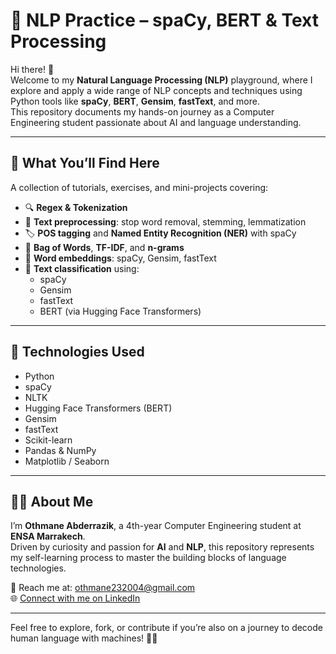 # 🧠 NLP Practice – spaCy, BERT & Text Processing

Hi there! 👋  
Welcome to my **Natural Language Processing (NLP)** playground, where I explore and apply a wide range of NLP concepts and techniques using Python tools like **spaCy**, **BERT**, **Gensim**, **fastText**, and more.  
This repository documents my hands-on journey as a Computer Engineering student passionate about AI and language understanding.

---

## 🚀 What You’ll Find Here

A collection of tutorials, exercises, and mini-projects covering:

- 🔍 **Regex & Tokenization**
- 🧹 **Text preprocessing**: stop word removal, stemming, lemmatization
- 🏷️ **POS tagging** and **Named Entity Recognition (NER)** with spaCy
- 🧠 **Bag of Words**, **TF-IDF**, and **n-grams**
- 🧬 **Word embeddings**: spaCy, Gensim, fastText
- 🤖 **Text classification** using:
  - spaCy  
  - Gensim  
  - fastText  
  - BERT (via Hugging Face Transformers)

---

## 🧰 Technologies Used

- Python  
- spaCy  
- NLTK  
- Hugging Face Transformers (BERT)  
- Gensim  
- fastText  
- Scikit-learn  
- Pandas & NumPy  
- Matplotlib / Seaborn  

---

## 👨‍💻 About Me

I’m **Othmane Abderrazik**, a 4th-year Computer Engineering student at **ENSA Marrakech**.  
Driven by curiosity and passion for **AI** and **NLP**, this repository represents my self-learning process to master the building blocks of language technologies.

📧 Reach me at: othmane232004@gmail.com  
🌐 [Connect with me on LinkedIn](https://www.linkedin.com/in/oa23)

---

Feel free to explore, fork, or contribute if you’re also on a journey to decode human language with machines! 🧠✨
